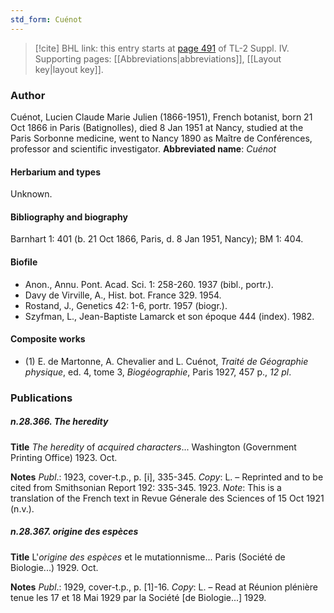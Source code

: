 ```yaml
---
std_form: Cuénot
---
```


> [!cite] BHL link: this entry starts at [page 491](https://www.biodiversitylibrary.org/page/33266168) of TL-2 Suppl. IV.
> Supporting pages: [[Abbreviations|abbreviations]], [[Layout key|layout key]].

### Author

Cuénot, Lucien Claude Marie Julien (1866-1951), French botanist, born 21 Oct 1866 in Paris (Batignolles), died 8 Jan 1951 at Nancy, studied at the Paris Sorbonne medicine, went to Nancy 1890 as Maître de Conférences, professor and scientific investigator. 
**Abbreviated name**: *Cuénot*

#### Herbarium and types

Unknown.

#### Bibliography and biography

Barnhart 1: 401 (b. 21 Oct 1866, Paris, d. 8 Jan 1951, Nancy); BM 1: 404.

#### Biofile

- Anon., Annu. Pont. Acad. Sci. 1: 258-260. 1937 (bibl., portr.).
- Davy de Virville, A., Hist. bot. France 329. 1954.
- Rostand, J., Genetics 42: 1-6, portr. 1957 (biogr.).
- Szyfman, L., Jean-Baptiste Lamarck et son époque 444 (index). 1982.

#### Composite works

- (1) E. de Martonne, A. Chevalier and L. Cuénot, *Traité de Géographie physique*, ed. 4, tome 3, *Biogéographie*, Paris 1927, 457 p., *12 pl*.

### Publications

##### n.28.366. The heredity

**Title**
*The heredity* of *acquired characters*... Washington (Government Printing Office) 1923. Oct.

**Notes**
*Publ*.: 1923, cover-t.p., p. \[i\], 335-345. *Copy*: L. – Reprinted and to be cited from Smithsonian Report 192: 335-345. 1923.
*Note*: This is a translation of the French text in Revue Génerale des Sciences of 15 Oct 1921 (n.v.).

##### n.28.367. origine des espèces

**Title**
L'*origine des espèces* et le mutationnisme... Paris (Société de Biologie...) 1929. Oct.

**Notes**
*Publ*.: 1929, cover-t.p., p. \[1\]-16. *Copy*: L. – Read at Réunion plénière tenue les 17 et 18 Mai 1929 par la Société \[de Biologie...\] 1929.

